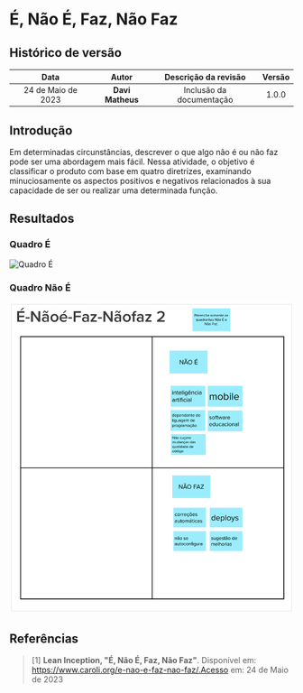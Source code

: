 # É, Não É, Faz, Não Faz

## Histórico de versão

|        Data        |       Autor       |                  Descrição da revisão                  | Versão |
| :----------------: | :---------------: | :----------------------------------------------------: | :----: |
| 24 de Maio de 2023  | **Davi Matheus**  |                Inclusão da documentação                | 1.0.0  |


## Introdução

Em determinadas circunstâncias, descrever o que algo não é ou não faz pode ser uma abordagem mais fácil. Nessa atividade, o objetivo é classificar o produto com base em quatro diretrizes, examinando minuciosamente os aspectos positivos e negativos relacionados à sua capacidade de ser ou realizar uma determinada função.


## Resultados

### Quadro É

![Quadro É](../assets/lean_inception/quadro_é.png)

### Quadro Não É

![Quadro Não É](../assets/lean_inception/quadro_não_é.png)

## Referências

> [1] <b> Lean Inception, "É, Não É, Faz, Não Faz"</b>. Disponível em: https://www.caroli.org/e-nao-e-faz-nao-faz/.Acesso em: 24 de Maio de 2023